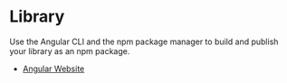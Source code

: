 # Library

Use the Angular CLI and the npm package manager to build and publish your library as an npm package.

- [Angular Website](https://angular.io/guide/creating-libraries)

